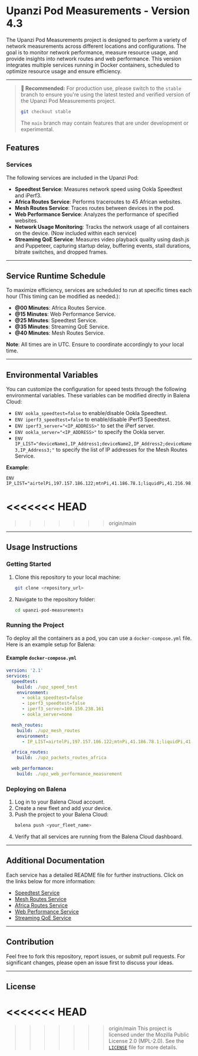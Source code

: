 # Upanzi Pod Measurements - Version 4.3

The Upanzi Pod Measurements project is designed to perform a variety of network measurements across different locations and configurations. The goal is to monitor network performance, measure resource usage, and provide insights into network routes and web performance. This version integrates multiple services running in Docker containers, scheduled to optimize resource usage and ensure efficiency.

---

> **🚨 Recommended:** For production use, please switch to the `stable` branch to ensure you're using the latest tested and verified version of the Upanzi Pod Measurements project.
>
> ```bash
> git checkout stable
> ```
>
> The `main` branch may contain features that are under development or experimental.


## Features

### Services
The following services are included in the Upanzi Pod:

- **Speedtest Service**: Measures network speed using Ookla Speedtest and iPerf3.
- **Africa Routes Service**: Performs traceroutes to 45 African websites.
- **Mesh Routes Service**: Traces routes between devices in the pod.
- **Web Performance Service**: Analyzes the performance of specified websites.
- **Network Usage Monitoring**: Tracks the network usage of all containers on the device. (Now included within each service)
- **Streaming QoE Service**: Measures video playback quality using dash.js and Puppeteer, capturing startup delay, buffering events, stall durations, bitrate switches, and dropped frames.


---

## Service Runtime Schedule

To maximize efficiency, services are scheduled to run at specific times each hour (This timing can be modified as needed.):

- **@00 Minutes**: Africa Routes Service.
- **@15 Minutes**: Web Performance Service.
- **@25 Minutes**: Speedtest Service. 
- **@35 Minutes**: Streaming QoE Service.
- **@40 Minutes**: Mesh Routes Service.

**Note**: All times are in UTC. Ensure to coordinate accordingly to your local time.

---

## Environmental Variables

You can customize the configuration for speed tests through the following environmental variables. These variables can be modified directly in Balena Cloud:

- `ENV ookla_speedtest=false` to enable/disable Ookla Speedtest.
- `ENV iperf3_speedtest=false` to enable/disable iPerf3 Speedtest.
- `ENV iperf3_server="<IP_ADDRESS>"` to set the iPerf server.
- `ENV ookla_server="<IP_ADDRESS>"` to specify the Ookla server.
- `ENV IP_LIST="deviceName1,IP_Address1;deviceName2,IP_Address2;deviceName3,IP_Address3;"` to specify the list of IP addresses for the Mesh Routes Service.

**Example**:
```plaintext
ENV IP_LIST="airtelPi,197.157.186.122;mtnPi,41.186.78.1;liquidPi,41.216.98.178;"
```
<<<<<<< HEAD
=======

>>>>>>> origin/main

---

## Usage Instructions

### Getting Started

1. Clone this repository to your local machine:
   ```bash
   git clone <repository_url>
   ```
2. Navigate to the repository folder:
   ```bash
   cd upanzi-pod-measurements
   ```

### Running the Project

To deploy all the containers as a pod, you can use a `docker-compose.yml` file. Here is an example setup for Balena:

#### Example `docker-compose.yml`
```yaml
version: '2.1'
services:
  speedtest:
    build: ./upz_speed_test
    environment:
      - ookla_speedtest=false
      - iperf3_speedtest=false
      - iperf3_server=169.150.238.161
      - ookla_server=none

  mesh_routes:
    build: ./upz_mesh_routes
    environment:
      - IP_LIST=airtelPi,197.157.186.122;mtnPi,41.186.78.1;liquidPi,41.216.98.178;

  africa_routes:
    build: ./upz_packets_routes_africa

  web_performance:
    build: ./upz_web_performance_measurement
```

### Deploying on Balena

1. Log in to your Balena Cloud account.
2. Create a new fleet and add your device.
3. Push the project to your Balena Cloud:
   ```bash
   balena push <your_fleet_name>
   ```
4. Verify that all services are running from the Balena Cloud dashboard.

---

## Additional Documentation

Each service has a detailed README file for further instructions. Click on the links below for more information:

- [Speedtest Service](./upz_speedtest_test/README.md)
- [Mesh Routes Service](./upz_mesh_routes/README.md)
- [Africa Routes Service](./upz_packets_routes_Africa/README.md)
- [Web Performance Service](./upz_web_perfomance_measurements/README.md)
- [Streaming QoE Service](./upz_stream/README.md)


---

## Contribution

Feel free to fork this repository, report issues, or submit pull requests. For significant changes, please open an issue first to discuss your ideas.

---

## License

<<<<<<< HEAD
=======

>>>>>>> origin/main
This project is licensed under the Mozilla Public License 2.0 (MPL-2.0). See the [`LICENSE`](https://www.mozilla.org/en-US/MPL/2.0/) file for more details.